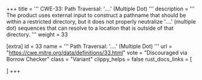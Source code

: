 +++
title = '''
CWE-33: Path Traversal: '....' (Multiple Dot)
'''
description	= '''
The product uses external input to construct a pathname that should be within a restricted directory, but it does not properly neutralize '....' (multiple dot) sequences that can resolve to a location that is outside of that directory.
'''
weight = 33

[extra]
id = 33
name = '''
Path Traversal: '....' (Multiple Dot)
'''
url = "https://cwe.mitre.org/data/definitions/33.html"
vote = "Discouraged via Borrow Checker"
class = "Variant"
clippy_helps = false
rust_docs_links = [
	
]
+++
